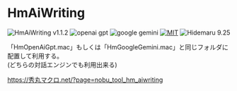 # HmAiWriting

![HmAiWriting v1.1.2](https://img.shields.io/badge/HmAiWriting-v1.1.2-6479ff.svg)
![openai gpt](https://img.shields.io/badge/OpenAI-GPT-6479ff.svg)
![google gemini](https://img.shields.io/badge/Google-Gemini-6479ff.svg)
[![MIT](https://img.shields.io/badge/license-MIT-blue.svg?style=flat)](LICENSE)
![Hidemaru 9.25](https://img.shields.io/badge/Hidemaru-v9.25-6479ff.svg)

「HmOpenAiGpt.mac」もしくは「HmGoogleGemini.mac」と同じフォルダに配置して利用する。  
 (どちらの対話エンジンでも利用出来る)

https://秀丸マクロ.net/?page=nobu_tool_hm_aiwriting

